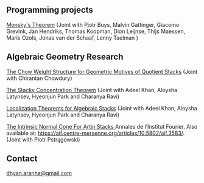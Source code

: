 


## Programming projects

[Monsky's Theorem](https://github.com/dhyan-aranha/Monsky) (Joint with Pjotr Buys, Malvin Gattinger, Giacomo Grevink, Jan Hendriks, Thomas Koopman, Dion Leijnse, Thijs Maessen, Maris Ozols, Jonas van der Schaaf, Lenny Taelman )


## Algebraic Geometry Research

[The Chow Weight Structure for Geometric Motives of Quotient Stacks](https://arxiv.org/abs/2306.10557) (Joint with Chirantan Chowdury)

[The Stacky Concentration Theorem](https://arxiv.org/abs/2407.08747) (Joint with Adeel Khan, Aloysha Latynsev, Hyeonjun Park and Charanya Ravi) 

[Localization Theorems for Algebraic Stacks](https://arxiv.org/abs/2207.01652) (Joint with Adeel Khan, Aloysha Latynsev, Hyeonjun Park and Charanya Ravi)

[The Intrinsic Normal Cone For Artin Stacks ](https://arxiv.org/abs/1909.07478) Annales de l’Institut Fourier. Also available at: https://aif.centre-mersenne.org/articles/10.5802/aif.3583/. (Joint with Piotr Pstrągowski)

## Contact

dhyan.aranha@gmail.com
